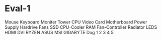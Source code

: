 # Eval-1
Mouse Keyboard
Moniter Tower
CPU Video Card
Motherboard Power Supply
Hardrive Fans
SSD CPU-Cooler
RAM Fan-Controller
Radiator LEDS
HDMI DVI
RYZEN ASUS
MSI GIGABYTE
Dog
1
2
3
4
5
